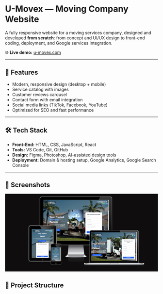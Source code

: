 # U-Movex — Moving Company Website  

A fully responsive website for a moving services company, designed and developed **from scratch**: from concept and UI/UX design to front-end coding, deployment, and Google services integration.  

🌐 **Live demo:** [u-movex.com](https://u-movex.com)  

---

## 🚀 Features
- Modern, responsive design (desktop + mobile)  
- Service catalog with images  
- Customer reviews carousel  
- Contact form with email integration  
- Social media links (TikTok, Facebook, YouTube)  
- Optimized for SEO and fast performance  

---

## 🛠️ Tech Stack
- **Front-End:** HTML, CSS, JavaScript, React  
- **Tools:** VS Code, Git, GitHub  
- **Design:** Figma, Photoshop, AI-assisted design tools  
- **Deployment:** Domain & hosting setup, Google Analytics, Google Search Console  

---

## 📸 Screenshots

![U-Movex Website Mockup](screenshots/umovex-mockup.png)


## 📂 Project Structure

